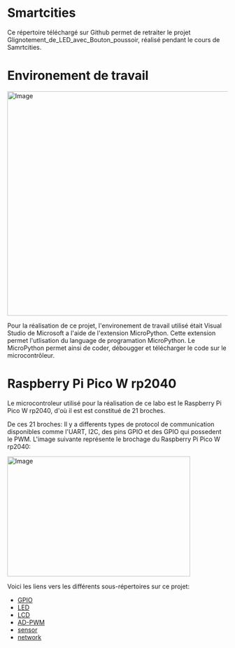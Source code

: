 # Smartcities

Ce répertoire téléchargé sur Github permet de retraiter le projet Glignotement_de_LED_avec_Bouton_poussoir, réalisé pendant le cours de Samrtcities. 

# Environement de travail
<img width="512" height="512" alt="Image" src="https://github.com/user-attachments/assets/f7c3e7da-45fd-404f-a46c-c288086f3f63" />

Pour la réalisation de ce projet, l'environement de travail utilisé était Visual Studio de Microsoft a l'aide de l'extension MicroPython.
Cette extension permet l'utlisation du language de programation MicroPython. Le MicroPython permet ainsi de coder, débougger et télécharger le code sur le microcontrôleur.

# Raspberry Pi Pico W rp2040

Le microcontroleur utilisé pour la réalisation de ce labo est le Raspberry Pi Pico W rp2040, d'où il  est est constitué de 21 broches.

De ces 21 broches: Il y a differents types de protocol de communication disponibles comme l'UART, I2C, des pins GPIO et des GPIO qui possedent le PWM.
L'image suivante représente le brochage du Raspberry Pi Pico W rp2040:

<img width="418" height="274" alt="Image" src="https://github.com/user-attachments/assets/ab606267-f51e-47b3-9563-2e294ae2c421" />

Voici les liens vers les différents sous-répertoires sur ce projet:
- [GPIO](GPIO)
- [LED](LED)
- [LCD](LCD)
- [AD-PWM](AD-PWM)
- [sensor](sensor)
- [network](network)

  

